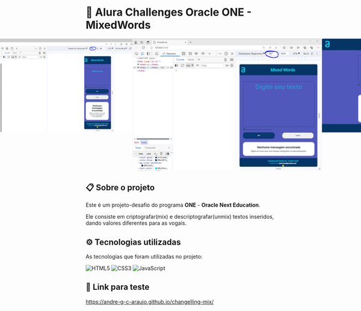 # 🚀 Alura Challenges Oracle ONE - MixedWords
<p align="center" style="display: flex; align-items: flex-start; justify-content: center;">
  <img alt="smile face" title="#" src="./images/best-part.PNG" />
  <img alt="mobile maxwidth=374px" src="./images/changelling-mix-mobile.PNG" />
  <img alt="tablet maxwidth=767px" title="#" src="./images/changelling-mix-tablet.PNG" />
  <img alt="desktop minwidth = 769px" title="#" src="./images/changelling-mix-desktop.PNG" />
  <
</p>

## 📋 Sobre o projeto
Este é um projeto-desafio do programa __ONE__ - __Oracle Next Education__.


Ele consiste em criptografar(mix) e descriptografar(unmix) textos inseridos, dando valores diferentes para as vogais.

## ⚙️ Tecnologias utilizadas
As tecnologias que foram utilizadas no projeto:

![HTML5](https://img.shields.io/badge/HTML5-E34F26?style=for-the-badge&logo=html5&logoColor=white) ![CSS3](https://img.shields.io/badge/CSS3-1572B6?style=for-the-badge&logo=css3&logoColor=white) ![JavaScript](https://img.shields.io/badge/JavaScript-F7DF1E?style=for-the-badge&logo=javascript&logoColor=black)

## 🔗 Link para teste
https://andre-g-c-araujo.github.io/changelling-mix/
